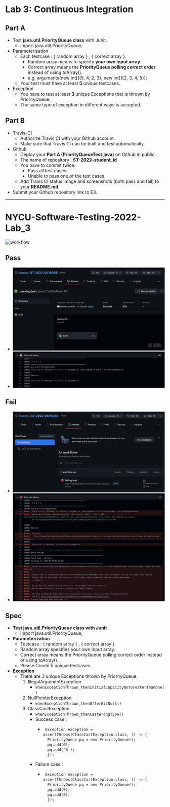 # Lab 3: Continuous Integration

## Part A
- Test **java.util.PriorityQueue class** with Junit.
    - import java.util.PriorityQueue; 
- Parameterization 
    - Each testcase : { random array } , { correct array }. 
        - Random array means to specify **your own input array**. 
        - Correct array means the **PriorityQueue polling correct order** instead of using toArray(). 
        - e.g. arguments(new int[]{5, 4, 2, 3}, new int[]{2, 3, 4, 5}); 
    - Your test must have at least **5** unique testcases. 
- Exception 
    - You have to test at least **3** unique Exceptions that is thrown by PriorityQueue. 
    - The same type of exception in different ways is accepted.

## Part B
- Travis-CI
    - Authorize Travis CI with your Github account.
    - Make sure that Travis CI can be built and test automatically.
- Github
    - Deploy your **Part A (PriorityQueueTest.java)** on Github in public.
    - The name of repository : **ST-2022-student_id**
    - You have to commit twice: 
        - Pass all test cases
        - Unable to pass one of the test cases
    - Add Travis CI status image and screenshots (both pass and fail) to your **README.md**. 
- Submit your Github repository link to E3.

---

# NYCU-Software-Testing-2022-Lab_3
![workflow](https://github.com/irisowo/ST-2022-0616086/actions/workflows/main.yml/badge.svg)

## Pass
* ![Screenshot-Pass](./img/Pass.png)
* ![Screenshot-PassInfo](./img/PassInfo.png)

## Fail
* ![Screenshot-Fail](./img/Fail.png)
* ![Screenshot-FailInfo](./img/FailInfo.png)

## Spec
* **Test java.util.PriorityQueue class with Junit**
    * import java.util.PriorityQueue;
* **Parameterization**
    * Testcase : { random array } , { correct array }.
    * Random array specifies your own input array.
    * Correct array means the PriorityQueue polling correct order instead of using toArray().
    * Please Create 5 unique testcases.
* **Exception**
    * There are 3 unique Exceptions thrown by PriorityQueue.
        1. IllegalArgumentException
            * ```whenExceptionThrown_thenInitialCapacityNotGreaterThanOne()```
        2. NullPointerException
            * ```whenExceptionThrown_thenOfferEisNull()```
        3. ClassCastException
            * ```whenExceptionThrown_thenCastWrongType()```
            * Success case : 
                * ```
                   Exception exception = assertThrows(ClassCastException.class, () -> {
                    PriorityQueue pq = new PriorityQueue();
                    pq.add(0);
                    pq.add('0');
                    });             
                    ```
            * Failure case : 
                * ```
                   Exception exception = assertThrows(ClassCastException.class, () -> {
                    PriorityQueue pq = new PriorityQueue();
                    pq.add(0);
                    pq.add(0);
                    });             
                    ```


